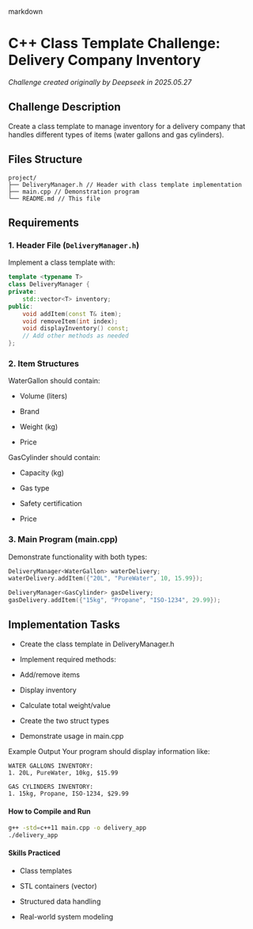 markdown
# C++ Class Template Challenge: Delivery Company Inventory

_Challenge created originally by Deepseek in 2025.05.27_

## Challenge Description
Create a class template to manage inventory for a delivery company that handles different types of items (water gallons and gas cylinders).

## Files Structure
```
project/
├── DeliveryManager.h // Header with class template implementation
├── main.cpp // Demonstration program
└── README.md // This file
```

## Requirements

### 1. Header File (`DeliveryManager.h`)
Implement a class template with:
```cpp
template <typename T>
class DeliveryManager {
private:
    std::vector<T> inventory;
public:
    void addItem(const T& item);
    void removeItem(int index);
    void displayInventory() const;
    // Add other methods as needed
};
```

### 2. Item Structures
WaterGallon should contain:

- Volume (liters)

- Brand

- Weight (kg)

- Price

GasCylinder should contain:

- Capacity (kg)

- Gas type

- Safety certification

- Price

### 3. Main Program (main.cpp)
Demonstrate functionality with both types:

```cpp
DeliveryManager<WaterGallon> waterDelivery;
waterDelivery.addItem({"20L", "PureWater", 10, 15.99});

DeliveryManager<GasCylinder> gasDelivery;
gasDelivery.addItem({"15kg", "Propane", "ISO-1234", 29.99});
```

## Implementation Tasks
- Create the class template in DeliveryManager.h

- Implement required methods:

- Add/remove items

- Display inventory

- Calculate total weight/value

- Create the two struct types

- Demonstrate usage in main.cpp

Example Output
Your program should display information like:

```
WATER GALLONS INVENTORY:
1. 20L, PureWater, 10kg, $15.99

GAS CYLINDERS INVENTORY:
1. 15kg, Propane, ISO-1234, $29.99

```


#### How to Compile and Run

```bash
g++ -std=c++11 main.cpp -o delivery_app
./delivery_app
```

#### Skills Practiced
- Class templates

- STL containers (vector)

- Structured data handling

- Real-world system modeling

